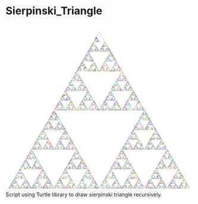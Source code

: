 # Sierpinski_Triangle
<img src="https://raw.githubusercontent.com/davidvajda/Sierpinski_Triangle/main/screenshot.png" >
Script using Turtle library to draw sierpinski triangle recursively.
